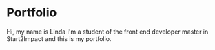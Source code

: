 # Portfolio
Hi, my name is Linda I'm a student of the front end developer master in Start2Impact and this is my portfolio.
